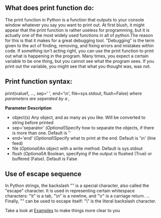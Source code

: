 ## What does print function do:
The print function in Python is a function that outputs to your console window whatever you say you want to print out. At first blush, it might appear that the print function is rather useless for programming, but it is actually one of the most widely used functions in all of python.The reason for this is that it makes for a great debugging tool.
"Debugging" is the term given to the act of finding, removing, and fixing errors and mistakes within code.
If something isn't acting right, you can use the print function to print out what is happening in the program. Many times, you expect a certain variable to be one thing, but you cannot see what the program sees. If you print out the variable, you might see that what you thought was, was not.

## Print function syntax:
print(value1, ..., sep=' ', end='\n', file=sys.stdout, flush=False)
_where parameters are seperated by a *,*_

**Parameter	Description**
* object(s)	Any object, and as many as you like. Will be converted to string before printed
* sep='separator'	(_Optional_)Specify how to separate the objects, if there is more than one. Default is ''
* end='end'	(_Optional_)Specify what to print at the end. Default is '\n' (line feed)
* file	(_Optional_)An object with a write method. Default is sys.stdout
* flush	(_Optional_)A Boolean, specifying if the output is flushed (True) or buffered (False). Default is False

## Use of escape sequence
In Python strings, the backslash "\" is a special character, also called the "escape" character. It is used in representing certain whitespace characters: "\t" is a tab, "\n" is a newline, and "\r" is a carriage return. ... Finally, "\" can be used to escape itself: "\\" is the literal backslash character.

Take a look at [Examples](./basics/examples.md) to make things more clear to you